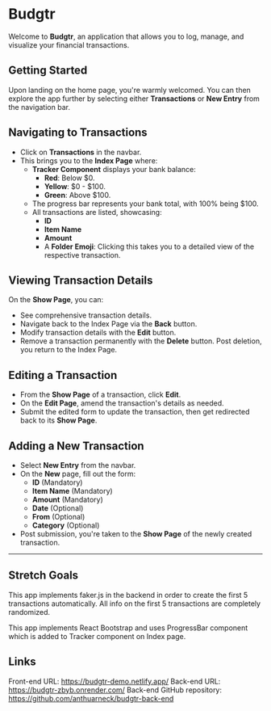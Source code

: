 # Budgtr

Welcome to **Budgtr**, an application that allows you to log, manage, and visualize your financial transactions.


## Getting Started
Upon landing on the home page, you're warmly welcomed. You can then explore the app further by selecting either **Transactions** or **New Entry** from the navigation bar.

## Navigating to Transactions
- Click on **Transactions** in the navbar.
- This brings you to the **Index Page** where:
  - **Tracker Component** displays your bank balance:
    - **Red**: Below $0.
    - **Yellow**: $0 - $100.
    - **Green**: Above $100.
  - The progress bar represents your bank total, with 100% being $100.
  - All transactions are listed, showcasing:
    - **ID**
    - **Item Name**
    - **Amount**
    - A **Folder Emoji**: Clicking this takes you to a detailed view of the respective transaction.

## Viewing Transaction Details
On the **Show Page**, you can:
- See comprehensive transaction details.
- Navigate back to the Index Page via the **Back** button.
- Modify transaction details with the **Edit** button.
- Remove a transaction permanently with the **Delete** button. Post deletion, you return to the Index Page.

## Editing a Transaction
- From the **Show Page** of a transaction, click **Edit**.
- On the **Edit Page**, amend the transaction's details as needed.
- Submit the edited form to update the transaction, then get redirected back to its **Show Page**.

## Adding a New Transaction
- Select **New Entry** from the navbar.
- On the **New** page, fill out the form:
  - **ID** (Mandatory)
  - **Item Name** (Mandatory)
  - **Amount** (Mandatory)
  - **Date** (Optional)
  - **From** (Optional)
  - **Category** (Optional)
- Post submission, you're taken to the **Show Page** of the newly created transaction.

---

## Stretch Goals
This app implements faker.js in the backend in order to create the first 5 transactions automatically. All info on the first 5 transactions are completely randomized.

This app implements React Bootstrap and uses ProgressBar component which is added to Tracker component on Index page.

## Links

Front-end URL: https://budgtr-demo.netlify.app/
Back-end URL: https://budgtr-zbyb.onrender.com/
Back-end GitHub repository: https://github.com/anthuarneck/budgtr-back-end